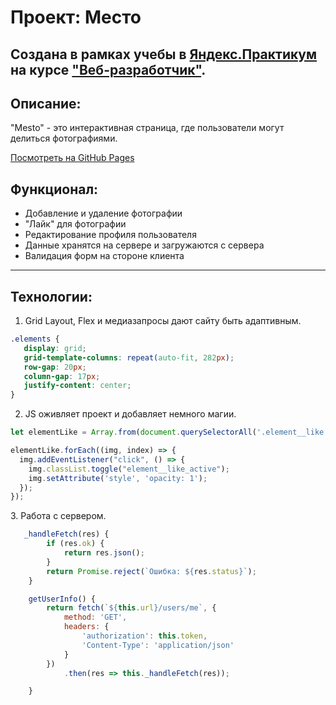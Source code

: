 # Проект: Место

## Создана в рамках учебы в [Яндекс.Практикум](https://praktikum.yandex.ru/) на курсе ["Веб-разработчик"](https://praktikum.yandex.ru/web/).

## Описание:

"Mesto" - это интерактивная страница, где пользователи могут делиться фотографиями.

[Посмотреть на GitHub Pages](https://sevamarkov88.github.io/mesto/)

## Функционал:

* Добавление и удаление фотографии
* "Лайк" для фотографии
* Редактирование профиля пользователя
* Данные хранятся на сервере и загружаются с сервера
* Валидация форм на стороне клиента
---

## Технологии:

1. Grid Layout, Flex и медиазапросы дают сайту быть адаптивным.
```css
.elements {
   display: grid;
   grid-template-columns: repeat(auto-fit, 282px);
   row-gap: 20px;
   column-gap: 17px;
   justify-content: center;
}
```
2. JS оживляет проект и добавляет немного магии.
```js
let elementLike = Array.from(document.querySelectorAll('.element__like'));

elementLike.forEach((img, index) => {
  img.addEventListener("click", () => {
    img.classList.toggle("element__like_active");
    img.setAttribute('style', 'opacity: 1');
  });
});
```

3. Работа с сервером.
```js
   _handleFetch(res) {
        if (res.ok) {
            return res.json();
        }
        return Promise.reject(`Ошибка: ${res.status}`);
    }

    getUserInfo() {
        return fetch(`${this.url}/users/me`, {
            method: 'GET',
            headers: {
                'authorization': this.token,
                'Content-Type': 'application/json'
            }
        })
            .then(res => this._handleFetch(res));

    }
```


